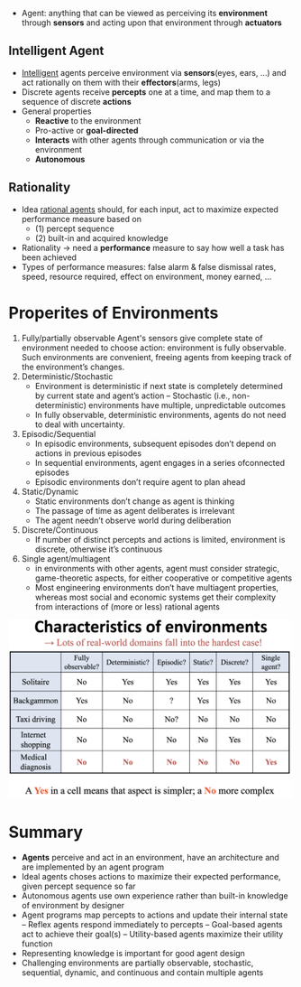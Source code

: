 - Agent: anything that can be viewed as perceiving its
**environment** through **sensors** and acting upon that environment through **actuators**

## Intelligent Agent
- <u>Intelligent</u> agents perceive environment via **sensors**(eyes, ears, ...) and act rationally on them with their **effectors**(arms, legs)
- Discrete agents receive **percepts** one at a time, and map them to a sequence of discrete **actions**
- General properties
  - **Reactive** to the environment
  - Pro-active or **goal-directed**
  - **Interacts** with other agents through communication or via the environment
  - **Autonomous**

## Rationality
- Idea <u>rational agents</u> should, for each input, act to maximize expected performance measure based on
  - (1) percept sequence
  - (2) built-in and acquired knowledge
- Rationality -> need a **performance** measure to say how well a task has been achieved
- Types of performance measures: false alarm & false dismissal rates, speed, resource required, effect on environment, money earned, ...

# Properites of Environments
1. Fully/partially observable
    Agent's sensors give complete state of environment needed to choose action: environment is fully observable. Such environments are convenient, freeing agents from keeping track of the environment’s changes.
2. Deterministic/Stochastic
    - Environment is deterministic if next state is completely determined by current state and agent’s action
    – Stochastic (i.e., non-deterministic) environments have multiple, unpredictable outcomes
    - In fully observable, deterministic environments, agents do not need to deal with uncertainty.
3. Episodic/Sequential
    - In episodic environments, subsequent episodes don’t depend on actions in previous episodes
    - In sequential environments, agent engages in a series ofconnected episodes
    - Episodic environments don’t require agent to plan ahead
4. Static/Dynamic
    - Static environments don’t change as agent is thinking
    - The passage of time as agent deliberates is irrelevant
    - The agent needn’t observe world during deliberation
5. Discrete/Continuous
    - If number of distinct percepts and actions is limited, environment is discrete, otherwise it’s continuous
6. Single agent/multiagent
    - in environments with other agents, agent must consider strategic, game-theoretic aspects, for either cooperative or competitive agents
    - Most engineering environments don’t have multiagent properties, whereas most social and economic systems get their complexity from interactions of (more or less) rational agents

![alt text](pic_characteristics_of_environments.png)

# Summary
- **Agents** perceive and act in an environment, have an architecture and are implemented by an agent program
- Ideal agents choses actions to maximize their expected performance, given percept sequence so far
- Autonomous agents use own experience rather than built-in knowledge of environment by designer
- Agent programs map percepts to actions and update their internal state
    – Reflex agents respond immediately to percepts
    – Goal-based agents act to achieve their goal(s)
    – Utility-based agents maximize their utility function
- Representing knowledge is important for
good agent design
- Challenging environments are partially observable, stochastic, sequential, dynamic, and continuous and contain multiple agents